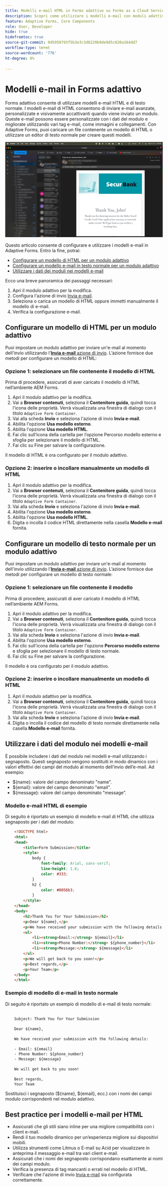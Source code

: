 ```yaml
---
title: Modelli e-mail HTML in Forms adattivo su Forms as a Cloud Service
description: Scopri come utilizzare i modelli e-mail con moduli adattivi.
feature: Adaptive Forms, Core Components
role: User, Developer
hide: true
hidefromtoc: true
source-git-commit: 9d5950793f5b3e3c3d6229b9de9d5c020a164dd7
workflow-type: tm+mt
source-wordcount: '776'
ht-degree: 0%

---
```


# Modelli e-mail in Forms adattivo

Forms adattivo consente di utilizzare modelli e-mail HTML e di testo normale. I modelli e-mail di HTML consentono di inviare e-mail avanzate, personalizzate e visivamente accattivanti quando viene inviato un modulo. Queste e-mail possono essere personalizzate con i dati del modulo e migliorate utilizzando vari tag e-mail, come immagini e collegamenti. Con Adaptive Forms, puoi caricare un file contenente un modello di HTML o utilizzare un editor di testo normale per creare questi modelli.

![Modelli e-mail HTML](/help/forms/assets/html-email.png)

Questo articolo consente di configurare e utilizzare i modelli e-mail in Adaptive Forms. Entro la fine, potrai:

* [Configurare un modello di HTML per un modulo adattivo](#configure-an-html-template-for-an-adaptive-form)
* [Configurare un modello e-mail in testo normale per un modulo adattivo](#configure-a-plain-text-template-for-an-adaptive-form)
* [Utilizzare i dati dei moduli nei modelli e-mail](#use-form-data-in-your-email-templates)


Ecco una breve panoramica dei passaggi necessari:

1. Apri il modulo adattivo per la modifica.
1. Configura l&#39;azione di invio [Invia e-mail](/help/forms/configure-submit-action-send-email.md).
1. Seleziona o carica un modello di HTML oppure immetti manualmente il modello di e-mail.
1. Verifica la configurazione e-mail.

## Configurare un modello di HTML per un modulo adattivo

Puoi impostare un modulo adattivo per inviare un&#39;e-mail al momento dell&#39;invio utilizzando l&#39;[**Invia e-mail** azione di invio](/help/forms/configure-submit-action-send-email.md). L’azione fornisce due metodi per configurare un modello di HTML:

### Opzione 1: selezionare un file contenente il modello di HTML

Prima di procedere, assicurati di aver caricato il modello di HTML nell’ambiente AEM Forms.

1. Apri il modulo adattivo per la modifica.
1. Vai a **Browser contenuti**, seleziona il **Contenitore guida**, quindi tocca l&#39;icona delle proprietà. Verrà visualizzata una finestra di dialogo con il titolo `Adaptive Form Container`.
1. Vai alla scheda **Invio** e seleziona l&#39;azione di invio **Invia e-mail**.
1. Abilita l&#39;opzione **Usa modello esterno**.
1. Abilita l&#39;opzione **Usa modello HTML**.
1. Fai clic sull’icona della cartella per l’opzione Percorso modello esterno e sfoglia per selezionare il modello di HTML.
1. Fai clic su Fine per salvare la configurazione.

Il modello di HTML è ora configurato per il modulo adattivo.

### Opzione 2: inserire o incollare manualmente un modello di HTML

1. Apri il modulo adattivo per la modifica.
1. Vai a **Browser contenuti**, seleziona il **Contenitore guida**, quindi tocca l&#39;icona delle proprietà. Verrà visualizzata una finestra di dialogo con il titolo `Adaptive Form Container`.
1. Vai alla scheda **Invio** e seleziona l&#39;azione di invio **Invia e-mail**.
1. Abilita l&#39;opzione **Usa modello esterno**.
1. Abilita l&#39;opzione **Usa modello HTML**.
1. Digita o incolla il codice HTML direttamente nella casella **Modello e-mail** fornita.


## Configurare un modello di testo normale per un modulo adattivo

Puoi impostare un modulo adattivo per inviare un&#39;e-mail al momento dell&#39;invio utilizzando l&#39;[**Invia e-mail** azione di invio](/help/forms/configure-submit-action-send-email.md). L’azione fornisce due metodi per configurare un modello di testo normale:

### Opzione 1: selezionare un file contenente il modello

Prima di procedere, assicurati di aver caricato il modello di HTML nell’ambiente AEM Forms.

1. Apri il modulo adattivo per la modifica.
1. Vai a **Browser contenuti**, seleziona il **Contenitore guida**, quindi tocca l&#39;icona delle proprietà. Verrà visualizzata una finestra di dialogo con il titolo `Adaptive Form Container`.
1. Vai alla scheda **Invio** e seleziona l&#39;azione di invio **Invia e-mail**.
1. Abilita l&#39;opzione **Usa modello esterno**.
1. Fai clic sull&#39;icona della cartella per l&#39;opzione **Percorso modello esterno** e sfoglia per selezionare il modello di testo normale.
1. Fai clic su Fine per salvare la configurazione.

Il modello è ora configurato per il modulo adattivo.

### Opzione 2: inserire o incollare manualmente un modello di HTML

1. Apri il modulo adattivo per la modifica.
1. Vai a **Browser contenuti**, seleziona il **Contenitore guida**, quindi tocca l&#39;icona delle proprietà. Verrà visualizzata una finestra di dialogo con il titolo `Adaptive Form Container`.
1. Vai alla scheda **Invio** e seleziona l&#39;azione di invio **Invia e-mail**.
1. Digita o incolla il codice del modello di testo normale direttamente nella casella **Modello e-mail** fornita.

## Utilizzare i dati del modulo nei modelli e-mail

È possibile includere i dati del modulo nei modelli e-mail utilizzando i segnaposto. Questi segnaposto vengono sostituiti in modo dinamico con i valori effettivi dei campi del modulo al momento dell’invio dell’e-mail. Ad esempio:

* ${name}: valore del campo denominato &quot;name&quot;.
* ${email}: valore del campo denominato &quot;email&quot;.
* ${message}: valore del campo denominato &quot;message&quot;.

### Modello e-mail HTML di esempio

Di seguito è riportato un esempio di modello e-mail di HTML che utilizza segnaposto per i dati del modulo:

```HTML
    <!DOCTYPE html>
    <html>
    <head>
        <title>Form Submission</title>
        <style>
            body {
                font-family: Arial, sans-serif;
                line-height: 1.6;
                color: #333;
            }
            h2 {
                color: #0056b3;
            }
        </style>
    </head>
    <body>
        <h2>Thank You for Your Submission</h2>
        <p>Dear ${name},</p>
        <p>We have received your submission with the following details:</p>
        <ul>
            <li><strong>Email:</strong> ${email}</li>
            <li><strong>Phone Number:</strong> ${phone_number}</li>
            <li><strong>Message:</strong> ${message}</li>
        </ul>
        <p>We will get back to you soon!</p>
        <p>Best regards,</p>
        <p>Your Team</p>
    </body>
    </html>
```

### Esempio di modello di e-mail in testo normale

Di seguito è riportato un esempio di modello di e-mail di testo normale:

```TXT
    
    Subject: Thank You for Your Submission
    
    Dear ${name},
    
    We have received your submission with the following details:
    
    - Email: ${email}
    - Phone Number: ${phone_number}
    - Message: ${message}
    
    We will get back to you soon!
    
    Best regards,
    Your Team
```

Sostituisci i segnaposto (${name}, ${email}, ecc.) con i nomi dei campi modulo corrispondenti nel modulo adattivo.

## Best practice per i modelli e-mail per HTML

* Assicurati che gli stili siano inline per una migliore compatibilità con i client e-mail.
* Rendi il tuo modello dinamico per un’esperienza migliore sui dispositivi mobili.
* Utilizza strumenti come Litmus o E-mail su Acid per visualizzare in anteprima il messaggio e-mail tra vari client e-mail.
* Assicurati che i nomi dei segnaposto corrispondano esattamente ai nomi dei campi modulo.
* Verifica la presenza di tag mancanti o errati nel modello di HTML.
* Verificare che l&#39;azione di invio [Invia e-mail](/help/forms/configure-submit-action-send-email.md) sia configurata correttamente.

